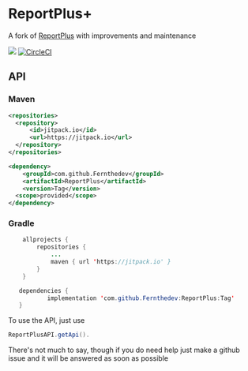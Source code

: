 # ReportPlus+
A fork of [ReportPlus](https://github.com/xBoneso/ReportPlus) with improvements and maintenance


[![](https://jitpack.io/v/Fernthedev/ReportPlus.svg)](https://jitpack.io/#Fernthedev/ReportPlus)
[![CircleCI](https://circleci.com/gh/Fernthedev/ReportPlus/tree/master.svg?style=svg)](https://circleci.com/gh/Fernthedev/ReportPlus/tree/master)

## API
### Maven
```xml
<repositories>
  <repository>
      <id>jitpack.io</id>
      <url>https://jitpack.io</url>
  </repository>
</repositories>
```
```xml
<dependency>
    <groupId>com.github.Fernthedev</groupId>
    <artifactId>ReportPlus</artifactId>
    <version>Tag</version>
  <scope>provided</scope>
</dependency>
```
### Gradle
```java
	allprojects {
		repositories {
			...
			maven { url 'https://jitpack.io' }
		}
	}
 ```
 ```java
 	dependencies {
	        implementation 'com.github.Fernthedev:ReportPlus:Tag'
	}
  ```
  
To use the API, just use
```java
ReportPlusAPI.getApi().
```
There's not much to say, though if you do need help just make a github issue and it will be answered as soon as possible
